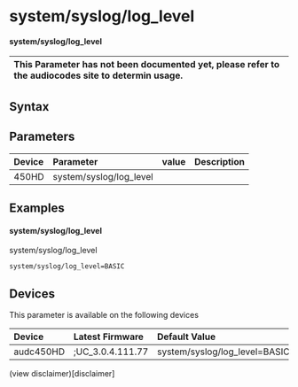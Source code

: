 ﻿---
description: system/syslog/log_level
search: false
---

# system/syslog/log_level

#### system/syslog/log_level


| This Parameter has not been documented yet, please refer to the audiocodes site to determin usage.  | 
| :--- |

## Syntax

## Parameters
|Device|Parameter|value|Description|
|:---|:---|:---|:---|
| 450HD | system/syslog/log_level |  |  |

## Examples
#### system/syslog/log_level

system/syslog/log_level

```
system/syslog/log_level=BASIC
```

## Devices
This parameter is available on the following devices

| Device | Latest Firmware | Default Value |
|:---|:---|:---|
| audc450HD | ;UC_3.0.4.111.77 | system/syslog/log_level=BASIC 

(view disclaimer)[disclaimer]
